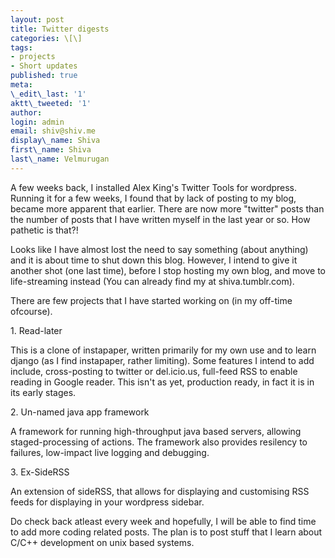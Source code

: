 ```yaml
---
layout: post
title: Twitter digests
categories: \[\]
tags:
- projects
- Short updates
published: true
meta:
\_edit\_last: '1'
aktt\_tweeted: '1'
author:
login: admin
email: shiv@shiv.me
display\_name: Shiva
first\_name: Shiva
last\_name: Velmurugan
---
```


A few weeks back, I installed Alex King's Twitter Tools for wordpress. Running it for a few weeks, I found that by lack of posting to my blog, became more apparent that earlier. There are now more "twitter" posts than the number of posts that I have written myself in the last year or so. How pathetic is that?!

Looks like I have almost lost the need to say something (about anything) and it is about time to shut down this blog. However, I intend to give it another shot (one last time), before I stop hosting my own blog, and move to life-streaming instead (You can already find my at shiva.tumblr.com).

There are few projects that I have started working on (in my off-time ofcourse).

1\. Read-later

This is a clone of instapaper, written primarily for my own use and to learn django (as I find instapaper, rather limiting). Some features I intend to add include, cross-posting to twitter or del.icio.us, full-feed RSS to enable reading in Google reader. This isn't as yet, production ready, in fact it is in its early stages.

2\. Un-named java app framework

A framework for running high-throughput java based servers, allowing staged-processing of actions. The framework also provides resilency to failures, low-impact live logging and debugging.

3\. Ex-SideRSS

An extension of sideRSS, that allows for displaying and customising RSS feeds for displaying in your wordpress sidebar.

Do check back atleast every week and hopefully, I will be able to find time to add more coding related posts. The plan is to post stuff that I learn about C/C++ development on unix based systems.